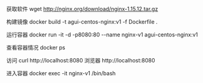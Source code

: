 获取软件
wget http://nginx.org/download/nginx-1.15.12.tar.gz


构建镜像
docker build -t agui-centos-nginx:v1 -f Dockerfile .

运行容器
docker run -it -d -p8080:80 --name nginx-v1 agui-centos-nginx:v1

查看容器情况
docker ps

访问 curl http://localhost:8080
浏览器  http://localhost:8080


进入容器
docker exec -it nginx-v1 /bin/bash


